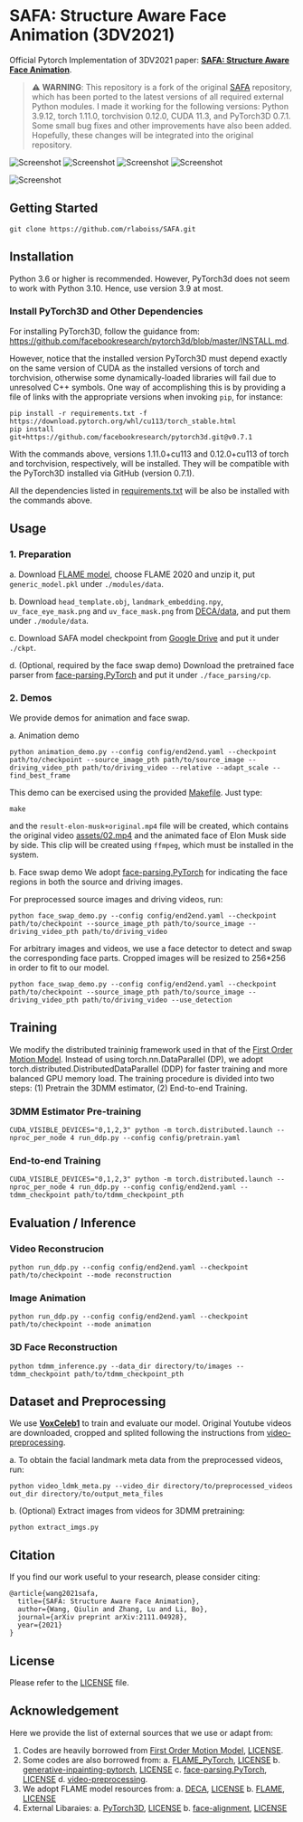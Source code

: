 # SAFA: Structure Aware Face Animation (3DV2021)
Official Pytorch Implementation of 3DV2021 paper: [**SAFA: Structure Aware Face Animation**](https://arxiv.org/abs/2111.04928).

> :warning: **WARNING**: This repository is a fork of the original [SAFA](https://github.com/Qiulin-W/SAFA) repository, which has been ported to the latest versions of all required external Python modules. I made it working for the following versions: Python 3.9.12, torch 1.11.0, torchvision 0.12.0, CUDA 11.3, and PyTorch3D 0.7.1. Some small bug fixes and other improvements have also been added. Hopefully, these changes will be integrated into the original repository. 

![Screenshot](assets/video_rec1.gif)
![Screenshot](assets/video_rec2.gif)
![Screenshot](assets/source_images.png)
![Screenshot](assets/motion_trans.gif)

![Screenshot](assets/overview.png)

## Getting Started
```
git clone https://github.com/rlaboiss/SAFA.git
```

## Installation
Python 3.6 or higher is recommended. However, PyTorch3d does not seem to work with Python 3.10. Hence, use version 3.9 at most.

### Install PyTorch3D and Other Dependencies
For installing PyTorch3D, follow the guidance from: https://github.com/facebookresearch/pytorch3d/blob/master/INSTALL.md.

However, notice that the installed version PyTorch3D must depend exactly on the same version of CUDA as the installed versions of torch and torchvision, otherwise some dynamically-loaded libraries will fail due to unresolved C++ symbols. One way of accomplishing this is by providing a file of links with the appropriate versions when invoking `pip`, for instance:
```
pip install -r requirements.txt -f https://download.pytorch.org/whl/cu113/torch_stable.html
pip install git+https://github.com/facebookresearch/pytorch3d.git@v0.7.1
```
With the commands above, versions 1.11.0+cu113 and 0.12.0+cu113 of torch and torchvision, respectively, will be installed. They will be compatible with the PyTorch3D installed via GitHub (version 0.7.1).

All the dependencies listed in [requirements.txt](requirements.txt) will be also be installed with the commands above.

## Usage

### 1. Preparation
a. Download [FLAME model](https://flame.is.tue.mpg.de/), choose FLAME 2020 and unzip it, put `generic_model.pkl` under `./modules/data`.

b. Download `head_template.obj`, `landmark_embedding.npy`, `uv_face_eye_mask.png` and `uv_face_mask.png` from [DECA/data](https://github.com/YadiraF/DECA/tree/master/data), and put them under `./module/data`.

c. Download SAFA model checkpoint from [Google Drive](https://drive.google.com/drive/folders/1sXzcAf9mIK08WISz9tjYBocaoTSA3ts_?usp=sharing) and put it under `./ckpt`.

d. (Optional, required by the face swap demo) Download the pretrained face parser from [face-parsing.PyTorch](https://github.com/zllrunning/face-parsing.PyTorch) and put it under `./face_parsing/cp`.

### 2. Demos
We provide demos for animation and face swap.

a. Animation demo
```
python animation_demo.py --config config/end2end.yaml --checkpoint path/to/checkpoint --source_image_pth path/to/source_image --driving_video_pth path/to/driving_video --relative --adapt_scale --find_best_frame
```
This demo can be exercised using the provided [Makefile](Makefile). Just type:
```
make
```
and the `result-elon-musk+original.mp4` file will be created, which contains the original video [assets/02.mp4](assets/02.mp4) and the animated face of Elon Musk side by side. This clip will be created using `ffmpeg`, which must be installed in the system.

b. Face swap demo
We adopt [face-parsing.PyTorch](https://github.com/zllrunning/face-parsing.PyTorch) for indicating the face regions in both the source and driving images.

For preprocessed source images and driving videos, run:
```
python face_swap_demo.py --config config/end2end.yaml --checkpoint path/to/checkpoint --source_image_pth path/to/source_image --driving_video_pth path/to/driving_video
```
For arbitrary images and videos, we use a face detector to detect and swap the corresponding face parts. Cropped images will be resized to 256*256 in order to fit to our model.
```
python face_swap_demo.py --config config/end2end.yaml --checkpoint path/to/checkpoint --source_image_pth path/to/source_image --driving_video_pth path/to/driving_video --use_detection
```

## Training
We modify the distributed traininig framework used in that of the [First Order Motion Model](https://github.com/AliaksandrSiarohin/first-order-model). Instead of using torch.nn.DataParallel (DP), we adopt torch.distributed.DistributedDataParallel (DDP) for faster training and more balanced GPU memory load. The training procedure is divided into two steps: (1) Pretrain the 3DMM estimator, (2) End-to-end Training.

### 3DMM Estimator Pre-training
```
CUDA_VISIBLE_DEVICES="0,1,2,3" python -m torch.distributed.launch --nproc_per_node 4 run_ddp.py --config config/pretrain.yaml
```

### End-to-end Training
```
CUDA_VISIBLE_DEVICES="0,1,2,3" python -m torch.distributed.launch --nproc_per_node 4 run_ddp.py --config config/end2end.yaml --tdmm_checkpoint path/to/tdmm_checkpoint_pth
```

## Evaluation / Inference

### Video Reconstrucion
```
python run_ddp.py --config config/end2end.yaml --checkpoint path/to/checkpoint --mode reconstruction
``` 
### Image Animation
```
python run_ddp.py --config config/end2end.yaml --checkpoint path/to/checkpoint --mode animation
``` 
### 3D Face Reconstruction
```
python tdmm_inference.py --data_dir directory/to/images --tdmm_checkpoint path/to/tdmm_checkpoint_pth
```

## Dataset and Preprocessing
We use [**VoxCeleb1**](https://www.robots.ox.ac.uk/~vgg/data/voxceleb/vox1.html) to train and evaluate our model. Original Youtube videos are downloaded, cropped and splited following the instructions from [video-preprocessing](https://github.com/AliaksandrSiarohin/video-preprocessing). 

a. To obtain the facial landmark meta data from the preprocessed videos, run:
```
python video_ldmk_meta.py --video_dir directory/to/preprocessed_videos out_dir directory/to/output_meta_files
```

b. (Optional) Extract images from videos for 3DMM pretraining:
```
python extract_imgs.py
```

## Citation
If you find our work useful to your research, please consider citing:
```
@article{wang2021safa,
  title={SAFA: Structure Aware Face Animation},
  author={Wang, Qiulin and Zhang, Lu and Li, Bo},
  journal={arXiv preprint arXiv:2111.04928},
  year={2021}
}
```

## License
Please refer to the [LICENSE](LICENSE.md) file.


## Acknowledgement
Here we provide the list of external sources that we use or adapt from:
1. Codes are heavily borrowed from [First Order Motion Model](https://github.com/AliaksandrSiarohin/first-order-model), [LICENSE](https://github.com/AliaksandrSiarohin/first-order-model/blob/master/LICENSE.md). 
2. Some codes are also borrowed from:
a. [FLAME_PyTorch](https://github.com/soubhiksanyal/FLAME_PyTorch), [LICENSE](https://github.com/soubhiksanyal/FLAME_PyTorch/blob/master/LICENSE)
b. [generative-inpainting-pytorch](https://github.com/daa233/generative-inpainting-pytorch), [LICENSE](https://github.com/daa233/generative-inpainting-pytorch/blob/master/LICENSE)
c. [face-parsing.PyTorch](https://github.com/zllrunning/face-parsing.PyTorch), [LICENSE](https://github.com/zllrunning/face-parsing.PyTorch/blob/master/LICENSE)
d. [video-preprocessing](https://github.com/AliaksandrSiarohin/video-preprocessing).
3. We adopt FLAME model resources from:
a. [DECA](https://github.com/YadiraF/DECA), [LICENSE](https://github.com/YadiraF/DECA/blob/master/LICENSE)
b. [FLAME](https://flame.is.tue.mpg.de), [LICENSE](https://flame.is.tue.mpg.de/modellicense.html)
4. External Libaraies:
a. [PyTorch3D](https://github.com/facebookresearch/pytorch3d), [LICENSE](https://github.com/facebookresearch/pytorch3d/blob/main/LICENSE)
b. [face-alignment](https://github.com/1adrianb/face-alignment), [LICENSE](https://github.com/1adrianb/face-alignment/blob/master/LICENSE)

